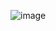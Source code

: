 ![image](https://github.com/sanjukj36/LUMINAR-login/assets/85171419/9f4c0a8f-6592-4c6d-b94b-1f28e65380c2)
